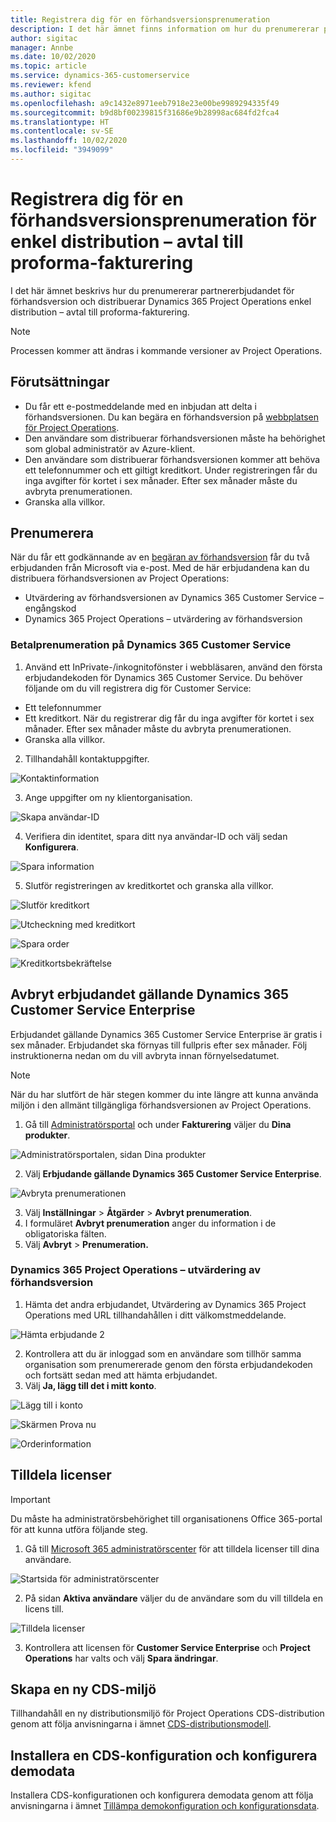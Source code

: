 ```yaml
---
title: Registrera dig för en förhandsversionsprenumeration
description: I det här ämnet finns information om hur du prenumererar på och distribuerar Project Operations enkel distribution – avtal till proforma-fakturering.
author: sigitac
manager: Annbe
ms.date: 10/02/2020
ms.topic: article
ms.service: dynamics-365-customerservice
ms.reviewer: kfend
ms.author: sigitac
ms.openlocfilehash: a9c1432e8971eeb7918e23e00be9989294335f49
ms.sourcegitcommit: b9d8bf00239815f31686e9b28998ac684fd2fca4
ms.translationtype: HT
ms.contentlocale: sv-SE
ms.lasthandoff: 10/02/2020
ms.locfileid: "3949099"
---
```

# <a name="sign-up-for-a-preview-subscription-for-lite-deployment--deal-to-proforma-invoicing"></a>Registrera dig för en förhandsversionsprenumeration för enkel distribution – avtal till proforma-fakturering

I det här ämnet beskrivs hur du prenumererar partnererbjudandet för förhandsversion och distribuerar Dynamics 365 Project Operations enkel distribution – avtal till proforma-fakturering.

> [!NOTE]
> Processen kommer att ändras i kommande versioner av Project Operations.

## <a name="prerequisites"></a>Förutsättningar

- Du får ett e-postmeddelande med en inbjudan att delta i förhandsversionen. Du kan begära en förhandsversion på [webbplatsen för Project Operations](https://dynamics.microsoft.com/en-us/project-operations/overview/).
- Den användare som distribuerar förhandsversionen måste ha behörighet som global administratör av Azure-klient.
- Den användare som distribuerar förhandsversionen kommer att behöva ett telefonnummer och ett giltigt kreditkort. Under registreringen får du inga avgifter för kortet i sex månader. Efter sex månader måste du avbryta prenumerationen. 
- Granska alla villkor.

## <a name="subscribe"></a>Prenumerera

När du får ett godkännande av en [begäran av förhandsversion](https://forms.office.com/FormsPro/Pages/ResponsePage.aspx?id=v4j5cvGGr0GRqy180BHbR56j8lZs0FdAvwT75_WNFyxUMkRDV1NYQU5TNjE2VjhKOVBUNVg2R0s1NC4u) får du två erbjudanden från Microsoft via e-post. Med de här erbjudandena kan du distribuera förhandsversionen av Project Operations:

- Utvärdering av förhandsversionen av Dynamics 365 Customer Service – engångskod
- Dynamics 365 Project Operations – utvärdering av förhandsversion

### <a name="dynamics-365-customer-service-paid-offer"></a>Betalprenumeration på Dynamics 365 Customer Service

1. Använd ett InPrivate-/inkognitofönster i webbläsaren, använd den första erbjudandekoden för Dynamics 365 Customer Service. Du behöver följande om du vill registrera dig för Customer Service:

- Ett telefonnummer
- Ett kreditkort. När du registrerar dig får du inga avgifter för kortet i sex månader. Efter sex månader måste du avbryta prenumerationen.
- Granska alla villkor.

2. Tillhandahåll kontaktuppgifter.

![Kontaktinformation](./media/1ContactInformation.png)

3. Ange uppgifter om ny klientorganisation.

![Skapa användar-ID](./media/2CreateUserID.png)

4. Verifiera din identitet, spara ditt nya användar-ID och välj sedan **Konfigurera**.

![Spara information](./media/3SaveInfo.png)

5. Slutför registreringen av kreditkortet och granska alla villkor. 

![Slutför kreditkort](./media/4CompleteCreditCard.png)

![Utcheckning med kreditkort](./media/5CreditCardCheckout.png)

![Spara order](./media/6SaveOrder.png)

![Kreditkortsbekräftelse](./media/7Confirmation.png)

## <a name="cancel-the-dynamics-365-customer-service-enterprise-offer"></a>Avbryt erbjudandet gällande Dynamics 365 Customer Service Enterprise

Erbjudandet gällande Dynamics 365 Customer Service Enterprise är gratis i sex månader. Erbjudandet ska förnyas till fullpris efter sex månader. Följ instruktionerna nedan om du vill avbryta innan förnyelsedatumet. 

> [!NOTE]
> När du har slutfört de här stegen kommer du inte längre att kunna använda miljön i den allmänt tillgängliga förhandsversionen av Project Operations.

1. Gå till [Administratörsportal](https://admin.microsoft.com/) och under **Fakturering** väljer du **Dina produkter**.

![Administratörsportalen, sidan Dina produkter](./media/8AdminPortal.png)

2. Välj **Erbjudande gällande Dynamics 365 Customer Service Enterprise**.

![Avbryta prenumerationen](./media/9CancelSubscription.png)

3. Välj **Inställningar** > **Åtgärder** > **Avbryt prenumeration**.
4. I formuläret **Avbryt prenumeration** anger du information i de obligatoriska fälten.
5. Välj **Avbryt** > **Prenumeration.**

### <a name="dynamics-365-project-operations--preview-trial"></a>Dynamics 365 Project Operations – utvärdering av förhandsversion

1. Hämta det andra erbjudandet, Utvärdering av Dynamics 365 Project Operations med URL tillhandahållen i ditt välkomstmeddelande.

![Hämta erbjudande 2](./media/10RedeemOffer2.png)

2. Kontrollera att du är inloggad som en användare som tillhör samma organisation som prenumererade genom den första erbjudandekoden och fortsätt sedan med att hämta erbjudandet. 
3. Välj **Ja, lägg till det i mitt konto**.

![Lägg till i konto](./media/11AddToAccount.png)

![Skärmen Prova nu](./media/12TryNow.png)

![Orderinformation](./media/13Confirmation.png)

## <a name="assign-licenses"></a>Tilldela licenser

> [!IMPORTANT]
> Du måste ha administratörsbehörighet till organisationens Office 365-portal för att kunna utföra följande steg.

1. Gå till [Microsoft 365 administratörscenter](https://portal.office.com/) för att tilldela licenser till dina användare.

![Startsida för administratörscenter](./media/14AdminPortal.png)

2. På sidan **Aktiva användare** väljer du de användare som du vill tilldela en licens till.

![Tilldela licenser](./media/15AssignLicenses.png)

3. Kontrollera att licensen för **Customer Service Enterprise** och **Project Operations** har valts och välj **Spara ändringar**.

## <a name="create-a-new-cds-environment"></a>Skapa en ny CDS-miljö

Tillhandahåll en ny distributionsmiljö för Project Operations CDS-distribution genom att följa anvisningarna i ämnet [CDS-distributionsmodell](lite-deployment.md).

## <a name="install-a-cds-configuration-and-setup-demo-data"></a>Installera en CDS-konfiguration och konfigurera demodata

Installera CDS-konfigurationen och konfigurera demodata genom att följa anvisningarna i ämnet [Tillämpa demokonfiguration och konfigurationsdata](lite-apply-demo-setup-config-data.md).
